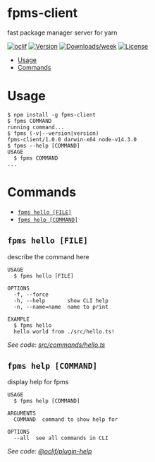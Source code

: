 fpms-client
===========

fast package manager server for yarn

[![oclif](https://img.shields.io/badge/cli-oclif-brightgreen.svg)](https://oclif.io)
[![Version](https://img.shields.io/npm/v/fpms-client.svg)](https://npmjs.org/package/fpms-client)
[![Downloads/week](https://img.shields.io/npm/dw/fpms-client.svg)](https://npmjs.org/package/fpms-client)
[![License](https://img.shields.io/npm/l/fpms-client.svg)](https://github.com/ssh://git@github.com/sh4869/fpms-client.git/blob/master/package.json)

<!-- toc -->
* [Usage](#usage)
* [Commands](#commands)
<!-- tocstop -->
# Usage
<!-- usage -->
```sh-session
$ npm install -g fpms-client
$ fpms COMMAND
running command...
$ fpms (-v|--version|version)
fpms-client/1.0.0 darwin-x64 node-v14.3.0
$ fpms --help [COMMAND]
USAGE
  $ fpms COMMAND
...
```
<!-- usagestop -->
# Commands
<!-- commands -->
* [`fpms hello [FILE]`](#fpms-hello-file)
* [`fpms help [COMMAND]`](#fpms-help-command)

## `fpms hello [FILE]`

describe the command here

```
USAGE
  $ fpms hello [FILE]

OPTIONS
  -f, --force
  -h, --help       show CLI help
  -n, --name=name  name to print

EXAMPLE
  $ fpms hello
  hello world from ./src/hello.ts!
```

_See code: [src/commands/hello.ts](https://github.com/sh4869/fpms-client/blob/v1.0.0/src/commands/hello.ts)_

## `fpms help [COMMAND]`

display help for fpms

```
USAGE
  $ fpms help [COMMAND]

ARGUMENTS
  COMMAND  command to show help for

OPTIONS
  --all  see all commands in CLI
```

_See code: [@oclif/plugin-help](https://github.com/oclif/plugin-help/blob/v3.2.2/src/commands/help.ts)_
<!-- commandsstop -->
